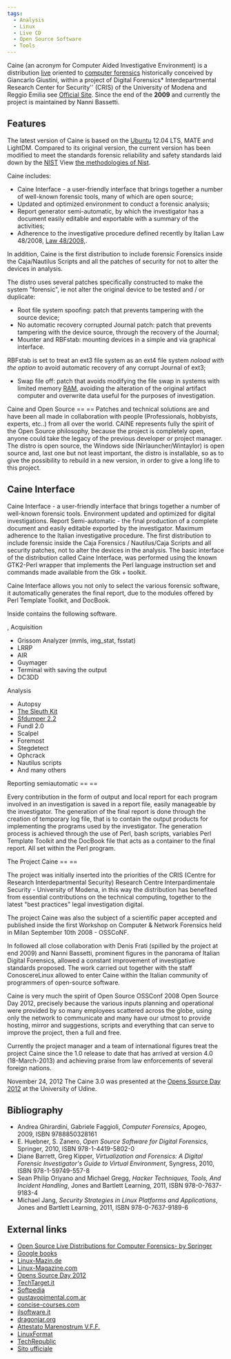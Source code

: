 ```yaml
---
tags:
  - Analysis
  - Linux
  - Live CD
  - Open Source Software
  - Tools
---
```

Caine (an acronym for Computer Aided Investigative Environment) is a
distribution [live](live_cd.md) oriented to [computer forensics](computer_forensics.md)
historically conceived by Giancarlo Giustini, within a project of Digital
Forensics* Interdepartmental Research Center for Security'' (CRIS) of the
University of Modena and Reggio Emilia see [Official Site](http://www.caine-live.net/page4/history.html).
Since the end of the **2009** and currently the project is maintained by Nanni
Bassetti.

## Features

The latest version of Caine is based on the [Ubuntu](ubuntu.md) 12.04 LTS, MATE and LightDM. Compared to
its original version, the current version has been modified to meet the
standards forensic reliability and safety standards laid down by the
[NIST](nist.md) View [the methodologies of Nist](Http://www.cftt.nist.gov/Methodology_Overview.htm).

Caine includes:

- Caine Interface - a user-friendly interface that brings together a
  number of well-known forensic tools, many of which are open source;
- Updated and optimized environment to conduct a forensic analysis;
- Report generator semi-automatic, by which the investigator has a
  document easily editable and exportable with a summary of the
  activities;
- Adherence to the investigative procedure defined recently by Italian
  Law 48/2008, [Law 48/2008,](Http://www.parlamento.it/parlam/leggi/08048l.htm).

In addition, Caine is the first distribution to include forensic
Forensics inside the Caja/Nautilus Scripts and all the patches of
security for not to alter the devices in analysis.

The distro uses several patches specifically constructed to make the
system "forensic", ie not alter the original device to be tested and /
or duplicate:

- Root file system spoofing: patch that prevents tampering with the
  source device;
- No automatic recovery corrupted Journal patch: patch that prevents
  tampering with the device source, through the recovery of the Journal;
- Mounter and RBFstab: mounting devices in a simple and via graphical
  interface.

RBFstab is set to treat an ext3 file system as an ext4 file system *noload with
the option* to avoid automatic recovery of any corrupt Journal of ext3;

- Swap file off: patch that avoids modifying the file swap in systems with
  limited memory [RAM](ram.md), avoiding the alteration of the original
  artifact computer and overwrite data useful for the purposes of investigation.

Caine and Open Source == == Patches and technical solutions are and have
been all made in collaboration with people (Professionals, hobbyists,
experts, etc..) from all over the world.
CAINE represents fully the spirit of the Open Source philosophy, because
the project is completely open, anyone could take the legacy of the
previous developer or project manager.
The distro is open source, the Windows side (Nirlauncher/Wintaylor) is
open source and, last one but not least important, the distro is
installable, so as to give the possibility to rebuild in a new version,
in order to give a long life to this project.

## Caine Interface

Caine Interface - a user-friendly interface that brings together a
number of well-known forensic tools.
Environment updated and optimized for digital investigations.
Report Semi-automatic - the final production of a complete document and
easily editable exported by the investigator. Maximum adherence to the
Italian investigative procedure.
The first distribution to include forensic inside the Caja Forensics /
Nautilus/Caja Scripts and all security patches, not to alter the devices
in the analysis.
The basic interface of the distribution called Caine Interface, was
performed using the known GTK2-Perl wrapper that implements the Perl
language instruction set and commands made available from the Gtk +
toolkit.

Caine Interface allows you not only to select the various forensic
software, it automatically generates the final report, due to the
modules offered by Perl Template Toolkit, and DocBook.

Inside contains the following software.

, Acquisition

- Grissom Analyzer (mmls, img_stat, fsstat)
- LRRP
- AIR
- Guymager
- Terminal with saving the output
- DC3DD

Analysis

- Autopsy
- [The Sleuth Kit](the_sleuth_kit.md)
- [Sfdumper 2.2](selective_file_dumper.md)
- Fundl 2.0
- Scalpel
- Foremost
- Stegdetect
- Ophcrack
- Nautilus scripts
- And many others

Reporting semiautomatic == ==

Every contribution in the form of output and local report for each
program involved in an investigation is saved in a report file, easily
manageable by the investigator. The generation of the final report is
done through the creation of temporary log file, that is to contain the
output products for implementing the programs used by the
investigator.
The generation process is achieved through the use of Perl, bash
scripts, variables Perl Template Toolkit and the DocBook file that acts
as a container to the final report.
All set within the Perl program.

The Project Caine == ==

The project was initially inserted into the priorities of the CRIS
(Centre for Research Interdepartmental Security) Research Centre
Interpardimentale Security - University of Modena, in this way the
distribution has benefited from essential contributions on the technical
computing, together to the latest "best practices" legal investigation
digital.

The project Caine was also the subject of a scientific paper accepted
and published inside the first Workshop on Computer & Network Forensics
held in Milan September 10th 2008 - OSSCoNF.

In followed all close collaboration with Denis Frati (spilled by the
project at end 2009) and Nanni Bassetti, prominent figures in the
panorama of Italian Digital Forensics, allowed a constant improvement of
investigative standards proposed. The work carried out together with the
staff ConoscereLinux allowed to enter Caine within the Italian community
of programmers of open-source software.

Caine is very much the spirit of Open Source OSSConf 2008 Open Source
Day 2012, precisely because the various inputs planning and operational
were provided by so many employees scattered across the globe, using
only the network to communicate and many have our utmost to provide
hosting, mirror and suggestions, scripts and everything that can serve
to improve the project, then a full and free.

Currently the project manager and a team of international figures treat
the project Caine since the 1.0 release to date that has arrived at
version 4.0 (18-March-2013) and achieving praise from law enforcements
of several foreign nations.

November 24, 2012 The Caine 3.0 was presented at the [Opens Source Day 2012](http://www.opensourceday.org/2012/?mid=20)
at the University of Udine.

## Bibliography

- Andrea Ghirardini, Gabriele Faggioli, *Computer Forensics*, Apogeo,
  2009, ISBN 9788850328161
- E. Huebner, S. Zanero, *Open Source Software for Digital Forensics*,
  Springer, 2010, ISBN 978-1-4419-5802-0
- Diane Barrett, Greg Kipper, *Virtualization and Forensics: A Digital
  Forensic Investigator's Guide to Virtual Environment*, Syngress, 2010,
  ISBN 978-1-59749-557-8
- Sean Philip Oriyano and Michael Gregg, *Hacker Techniques, Tools, And
  Incident Handling*, Jones and Bartlett Learning, 2011, ISBN
  978-0-7637-9183-4
- Michael Jang, *Security Strategies in Linux Platforms and
  Applications*, Jones and Bartlett Learning, 2011, ISBN
  978-0-7637-9189-6

## External links

- [Open Source Live Distributions for Computer Forensics- by Springer](http://link.springer.com/chapter/10.1007/978-1-4419-5803-7_5)
- [Google books](http://books.google.it/books?id=jQVgWaF3pJwC&pg=PT304&lpg=PT304&dq=Andrea+Ghirardini;+Gabriele+Faggioli,+Computer+Forensics+caine&source=bl&ots=mf8-Def6uF&sig=88ydFgTv05M2Q45B4FSvwqhBXKk&hl=it&sa=X&ei=W2voUOD3Lcrk4QSVlIDoDQ&ved=0CEMQ6AEwAQ)
- [Linux-Mazin.de](http://www.linux-magazin.de/Ausgaben/2010/12/Italienische-Aufklaerung)
- [Linux-Magazine.com](http://www.linux-magazine.com/Issues/2011/122/Caine)
- [Opens Source Day 2012](http://www.opensourceday.org/2012/?mid=20)
- [TechTarget.it](http://searchsecurity.techtarget.it/articoli/0,1254,18_ART_103282,00.html)
- [Softpedia](https://news.softpedia.com/news/CAINE-3-0-a-Tool-for-Digital-Forensics-297461.shtml)
- [gustavopimental.com.ar](http://www.gustavopimentel.com.ar/)
- [concise-courses.com](http://www.concise-courses.com/security/top-ten-distros/#)
- [ilsoftware.it](http://www.ilsoftware.it/articoli.asp?tag=CAINE-progetto-italiano-per-la-computer-forensics_5656)
- [dragonjar.org](http://www.dragonjar.org/distribucion-live-cd-analisis-forense.xhtml)
- [Attestato Marenostrum V.F.F.](http://www.nannibassetti.com/dblog/articolo.asp?articolo=156)
- [LinuxFormat](http://www.linuxformat.com/archives?issue=151)
- [TechRepublic](http://www.techrepublic.com/blog/10things/10-obscure-linux-distributions-and-why-you-should-know-about-them/2334)
- [Sito ufficiale](http://www.caine-live.net)
